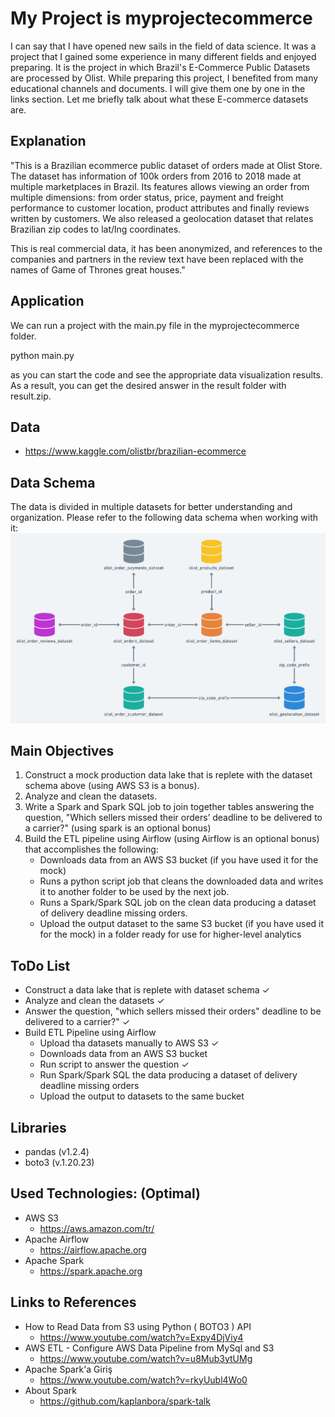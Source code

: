 # My Project is myprojectecommerce

I can say that I have opened new sails in the field of data science. It was a project that I gained some experience in
many different fields and enjoyed preparing. It is the project in which Brazil's E-Commerce Public Datasets are
processed by Olist. While preparing this project, I benefited from many educational channels and documents. I will give
them one by one in the links section. Let me briefly talk about what these E-commerce datasets are.

## Explanation

"This is a Brazilian ecommerce public dataset of orders made at Olist Store. The dataset has information of 100k orders
from 2016 to 2018 made at multiple marketplaces in Brazil. Its features allows viewing an order from multiple
dimensions: from order status, price, payment and freight performance to customer location, product attributes and
finally reviews written by customers. We also released a geolocation dataset that relates Brazilian zip codes to lat/lng
coordinates.

This is real commercial data, it has been anonymized, and references to the companies and partners in the review text
have been replaced with the names of Game of Thrones great houses."

## Application

We can run a project with the main.py file in the myprojectecommerce folder.

python main.py

as you can start the code and see the appropriate data visualization results. As a result, you can get the desired answer in the result folder with result.zip. 
## Data

* https://www.kaggle.com/olistbr/brazilian-ecommerce

## Data Schema

The data is divided in multiple datasets for better understanding and organization. Please refer to the following data
schema when working with it:
![img.png](img.png)

## Main Objectives

1. Construct a mock production data lake that is replete with the dataset schema above (using AWS S3 is a bonus).
2. Analyze and clean the datasets.
3. Write a Spark and Spark SQL job to join together tables answering the question, "Which sellers missed their orders’
   deadline to be delivered to a carrier?" (using spark is an optional bonus)
4. Build the ETL pipeline using Airflow (using Airflow is an optional bonus)
   that accomplishes the following:
    * Downloads data from an AWS S3 bucket (if you have used it for the mock)
    * Runs a python script job that cleans the downloaded data and writes it to another folder to be used by the next
      job.
    * Runs a Spark/Spark SQL job on the clean data producing a dataset of delivery deadline missing orders.
    * Upload the output dataset to the same S3 bucket (if you have used it for the mock) in a folder ready for use for
      higher-level analytics

## ToDo List

* Construct a data lake that is replete with dataset schema ✓
* Analyze and clean the datasets ✓
* Answer the question, "which sellers missed their orders" deadline to be delivered to a carrier?" ✓
* Build ETL Pipeline using Airflow
    * Upload tha datasets manually to AWS S3 ✓
    * Downloads data from an AWS S3 bucket
    * Run script to answer the question ✓
    * Run Spark/Spark SQL the data producing a dataset of delivery deadline missing orders
    * Upload the output to datasets to the same bucket

## Libraries

* pandas (v1.2.4)
* boto3 (v.1.20.23)

## Used Technologies: (Optimal)

* AWS S3
    * https://aws.amazon.com/tr/
* Apache Airflow
    * https://airflow.apache.org
* Apache Spark
    * https://spark.apache.org

## Links to References

* How to Read Data from S3 using Python ( BOTO3 ) API
    * https://www.youtube.com/watch?v=Expy4DjViy4
* AWS ETL - Configure AWS Data Pipeline from MySql and S3
    * https://www.youtube.com/watch?v=u8Mub3ytUMg
* Apache Spark'a Giriş
    * https://www.youtube.com/watch?v=rkyUubl4Wo0
* About Spark
    * https://github.com/kaplanbora/spark-talk

